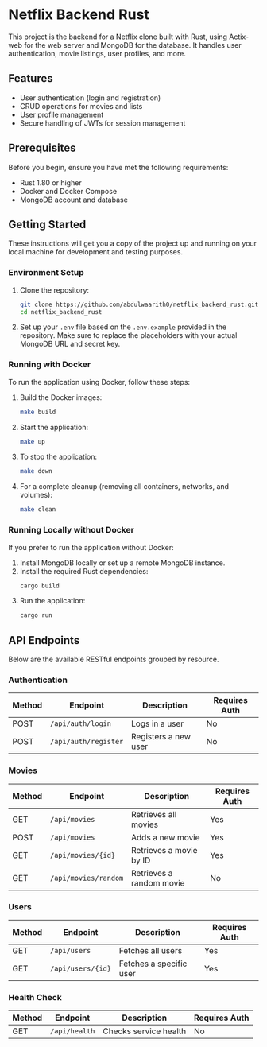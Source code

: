 # Netflix Backend Rust

This project is the backend for a Netflix clone built with Rust, using Actix-web for the web server and MongoDB for the database. It handles user authentication, movie listings, user profiles, and more.

## Features

- User authentication (login and registration)
- CRUD operations for movies and lists
- User profile management
- Secure handling of JWTs for session management

## Prerequisites

Before you begin, ensure you have met the following requirements:
- Rust 1.80 or higher
- Docker and Docker Compose
- MongoDB account and database

## Getting Started

These instructions will get you a copy of the project up and running on your local machine for development and testing purposes.

### Environment Setup

1. Clone the repository:
   ```bash
   git clone https://github.com/abdulwaarith0/netflix_backend_rust.git
   cd netflix_backend_rust
   ```

2. Set up your `.env` file based on the `.env.example` provided in the repository. Make sure to replace the placeholders with your actual MongoDB URL and secret key.

### Running with Docker

To run the application using Docker, follow these steps:

1. Build the Docker images:
   ```bash
   make build
   ```

2. Start the application:
   ```bash
   make up
   ```

3. To stop the application:
   ```bash
   make down
   ```

4. For a complete cleanup (removing all containers, networks, and volumes):
   ```bash
   make clean
   ```

### Running Locally without Docker

If you prefer to run the application without Docker:

1. Install MongoDB locally or set up a remote MongoDB instance.
2. Install the required Rust dependencies:
   ```bash
   cargo build
   ```
3. Run the application:
   ```bash
   cargo run
   ```


## API Endpoints
Below are the available RESTful endpoints grouped by resource.

### Authentication

| Method | Endpoint                | Description               | Requires Auth |
|--------|-------------------------|---------------------------|---------------|
| POST   | `/api/auth/login`       | Logs in a user            | No            |
| POST   | `/api/auth/register`    | Registers a new user      | No            |

### Movies

| Method | Endpoint                | Description                        | Requires Auth |
|--------|-------------------------|------------------------------------|---------------|
| GET    | `/api/movies`           | Retrieves all movies               | Yes           |
| POST   | `/api/movies`           | Adds a new movie                   | Yes           |
| GET    | `/api/movies/{id}`      | Retrieves a movie by ID            | Yes           |
| GET    | `/api/movies/random`    | Retrieves a random movie           | No            |

### Users

| Method | Endpoint          | Description               | Requires Auth |
|--------|-------------------|---------------------------|---------------|
| GET    | `/api/users`      | Fetches all users         | Yes           |
| GET    | `/api/users/{id}` | Fetches a specific user   | Yes           |

### Health Check

| Method | Endpoint          | Description               | Requires Auth |
|--------|-------------------|---------------------------|---------------|
| GET    | `/api/health`     | Checks service health     | No            |
